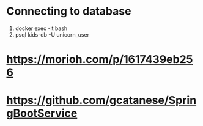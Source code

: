 # Connecting to database

1. docker exec -it <container-id> bash
2. psql kids-db -U unicorn_user

# https://morioh.com/p/1617439eb256
# https://github.com/gcatanese/SpringBootService